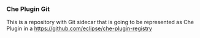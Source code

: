 ### Che Plugin Git

This is a repository with Git sidecar that is going to be represented as Che Plugin
in a https://github.com/eclipse/che-plugin-registry
